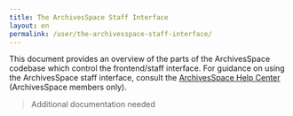 ```yaml
---
title: The ArchivesSpace Staff Interface
layout: en
permalink: /user/the-archivesspace-staff-interface/
---
```

This document provides an overview of the parts of the ArchivesSpace codebase which control the frontend/staff interface. For guidance on using the ArchivesSpace staff interface, consult the [ArchivesSpace Help Center](https://archivesspace.atlassian.net/wiki/spaces/ArchivesSpaceUserManual/overview) (ArchivesSpace members only).

> Additional documentation needed